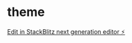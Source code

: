 # theme

[Edit in StackBlitz next generation editor ⚡️](https://stackblitz.com/~/github.com/agyen/theme)